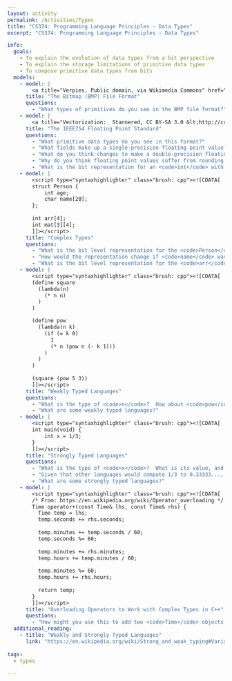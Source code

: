 ```yaml
---
layout: activity
permalink: /Activities/Types
title: "CS374: Programming Language Principles - Data Types"
excerpt: "CS374: Programming Language Principles - Data Types"

info: 
  goals: 
    - To explain the evolution of data types from a bit perspective
    - To explain the storage limitations of primitive data types
    - To compose primitive data types from bits
  models:
    - model: |
        <a title="Verpies, Public domain, via Wikimedia Commons" href="https://commons.wikimedia.org/wiki/File:BMPfileFormat.png"><img width="256" alt="BMPfileFormat" src="https://upload.wikimedia.org/wikipedia/commons/thumb/c/c4/BMPfileFormat.png/256px-BMPfileFormat.png"></a>
      title: "The Bitmap (BMP) File Format"
      questions:
        - "What types of primitives do you see in the BMP file format?"
    - model: |
        <a title="Vectorization:  Stannered, CC BY-SA 3.0 &lt;http://creativecommons.org/licenses/by-sa/3.0/&gt;, via Wikimedia Commons" href="https://commons.wikimedia.org/wiki/File:Float_example.svg"><img width="512" alt="Float example" src="https://upload.wikimedia.org/wikipedia/commons/thumb/d/d2/Float_example.svg/512px-Float_example.svg.png"></a>
      title: "The IEEE754 Floating Point Standard"
      questions:
        - "What primitive data types do you see in this format?"
        - "What fields make up a single-precision floating point value?"
        - "What do you think changes to make a double-precision floating point value?"
        - "Why do you think floating point values suffer from rounding error?  How can we compare two floating point values?"
        - "What is the bit representation for an <code>int</code> with value 11?"
    - model: |
        <script type="syntaxhighlighter" class="brush: cpp"><![CDATA[
        struct Person {
            int age;
            char name[20];
        };
        
        int arr[4];
        int mat[3][4];
        ]]></script> 
      title: "Complex Types"
      questions:
        - "What is the bit level representation for the <code>Person</code> type (with arbitrary values)?"
        - "How would the representation change if <code>name</code> was a <code>char*</code> in the <code>Person</code> struct or record?  What is the advantage of this?"
        - "What is the bit level representation for the <code>arr</code> type (with arbitrary values)?  How about <code>mat</code> (specifically, are there 3 rows or 3 columns)?"
    - model: |
        <script type="syntaxhighlighter" class="brush: cpp"><![CDATA[
        (define square
          (lambda(n)
            (* n n)
          )
        )

        (define pow
          (lambda(n k)
            (if (= k 0)
              1
              (* n (pow n (- k 1)))
            )
          )
        )
              
        (square (pow 5 3))
        ]]></script> 
      title: "Weakly Typed Languages"
      questions:
        - "What is the type of <code>n</code>?  How about <code>pow</code>?"
        - "What are some weakly typed languages?"
    - model: |
        <script type="syntaxhighlighter" class="brush: cpp"><![CDATA[
        int main(void) {
            int x = 1/3;
        }
        ]]></script> 
      title: "Strongly Typed Languages"
      questions:
        - "What is the type of <code>x</code>?  What is its value, and why?  How can we correct this to obtain the value we want?"
        - "Given that other languages would compute 1/3 to 0.33333..., how would you define the concept of type coercion?"
        - "What are some strongly typed languages?"
    - model: |
        <script type="syntaxhighlighter" class="brush: cpp"><![CDATA[
        /* From: https://en.wikipedia.org/wiki/Operator_overloading */
        Time operator+(const Time& lhs, const Time& rhs) {
          Time temp = lhs;
          temp.seconds += rhs.seconds;
          
          temp.minutes += temp.seconds / 60;
          temp.seconds %= 60;
          
          temp.minutes += rhs.minutes;
          temp.hours += temp.minutes / 60;
          
          temp.minutes %= 60;
          temp.hours += rhs.hours;
          
          return temp;
        }   
        ]]></script> 
      title: "Overloading Operators to Work with Complex Types in C++"
      questions:
        - "How might you use this to add two <code>Time</code> objects together?"
  additional_reading:
    - title: "Weakly and Strongly Typed Languages"
      link: "https://en.wikipedia.org/wiki/Strong_and_weak_typing#Variation_across_programming_languages"
        
tags:
  - types
  
---
```


